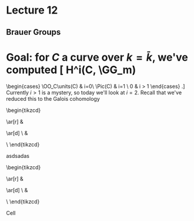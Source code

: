 # Lecture 12

## Brauer Groups

Goal: for $C$ a curve over $k=\bar k$, we've computed
\[ 
H^i(C, \GG_m) 
= 
\begin{cases}
\OO_C\units(C) & i=0\\
\Pic(C) & i=1 \\
0 & i > 1
\end{cases}
.\]
Currently $i>1$ is a mystery, so today we'll look at $i=2$.
Recall that we've reduced this to the Galois cohomology

\begin{tikzcd}
 
  \ar[r] 
& 

  \ar[d] 
\\
& 
 
\\
\end{tikzcd}    

asdsadas


\begin{tikzcd}
 
  \ar[r] 
& 

  \ar[d] 
\\
& 
 
\\
\end{tikzcd}


Cell


